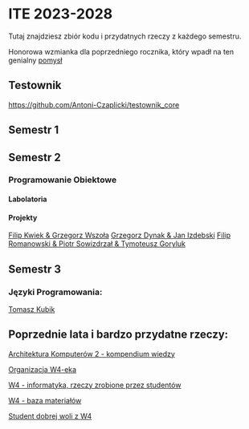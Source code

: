 # ITE 2023-2028

Tutaj znajdziesz zbiór kodu i przydatnych rzeczy z każdego semestru.

Honorowa wzmianka dla poprzedniego rocznika, który wpadł na ten genialny [pomysł](https://github.com/Ite-2022-pwr)

## Testownik 
 https://github.com/Antoni-Czaplicki/testownik_core

## Semestr 1

## Semestr 2

### Programowanie Obiektowe
 #### Labolatoria
     
 #### Projekty
   [Filip Kwiek & Grzegorz Wszoła](https://github.com/kollibroman/ColonySimulator)
   [Grzegorz Dynak & Jan Izdebski](https://github.com/Phario/ABM_Proj_OOP)
   [Filip Romanowski & Piotr Sowizdrzał & Tymoteusz Goryluk](https://github.com/nukemain/SymulacjaBR)
## Semestr 3
  
  ### Języki Programowania:
  [Tomasz Kubik](https://github.com/ITE-2023-2028/semestr-3/tree/main/Tomasz_Kubik)
## Poprzednie lata i bardzo przydatne rzeczy:

[Architektura Komputerów 2 - kompendium wiedzy](https://github.com/westscz/ArchitekturaKomputerow2)

[Organizacja W4-eka](https://github.com/orgs/w4-pwr/repositories)

[W4 - informatyka, rzeczy zrobione przez studentów](https://github.com/Szynal/PWR-W4-INF)

[W4 - baza materiałów](https://github.com/pwrW4Materialy)

[Student dobrej woli z W4](https://github.com/pako535)
<!--

**Here are some ideas to get you started:**

🙋‍♀️ A short introduction - what is your organization all about?
🌈 Contribution guidelines - how can the community get involved?
👩‍💻 Useful resources - where can the community find your docs? Is there anything else the community should know?
🍿 Fun facts - what does your team eat for breakfast?
🧙 Remember, you can do mighty things with the power of [Markdown](https://docs.github.com/github/writing-on-github/getting-started-with-writing-and-formatting-on-github/basic-writing-and-formatting-syntax)
-->
